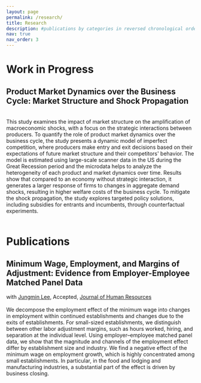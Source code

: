 ```yaml
---
layout: page
permalink: /research/
title: Research
description: #publications by categories in reversed chronological order. generated by jekyll-scholar.
nav: true
nav_order: 3
---
```


<!-- _pages/research.md -->
<div class="publications">

<h1>Work in Progress</h1>

<h2>Product Market Dynamics over the Business Cycle: Market Structure and Shock Propagation</h2>
<br>
This study examines the impact of market structure on the amplification of macroeconomic shocks, with a focus on the strategic interactions between producers. To quantify the role of product market dynamics over the business cycle, the study presents a dynamic model of imperfect competition, where producers make entry and exit decisions based on their expectations of future market structure and their competitors' behavior. The model is estimated using large-scale scanner data in the US during the Great Recession period and the microdata helps to analyze the heterogeneity of each product and market dynamics over time. Results show that compared to an economy without strategic interaction, it generates a larger response of firms to changes in aggregate demand shocks, resulting in higher welfare costs of the business cycle. To mitigate the shock propagation, the study explores targeted policy solutions, including subsidies for entrants and incumbents, through counterfactual experiments.
<br>
<br>
<h1>Publications</h1>

<h2>Minimum Wage, Employment, and Margins of Adjustment: Evidence from Employer-Employee Matched Panel Data</h2>
with <a
            href="https://sites.google.com/view/jungminlee71/home?authuser=0"
            target="_blank"
            >Jungmin Lee</a>, Accepted,     <a
            href="https://jhr.uwpress.org/content/early/2023/08/02/jhr.0820-11082R3"
            target="_blank"
            >Journal of Human Resources</a>
  <br><br>
We decompose the employment effect of the minimum wage into changes in employment within continued establishments and changes due to the exits of establishments. For small-sized establishments, we distinguish between other labor adjustment margins, such as hours worked, hiring, and separation at the individual level. Using employer–employee matched panel data, we show that the magnitude and channels of the employment effect differ by establishment size and industry. We find a negative effect of the minimum wage on employment growth, which is highly concentrated among small establishments. In particular, in the food and lodging and manufacturing industries, a substantial part of the effect is driven by business closing.


            
                 
       
            
            

</div>
